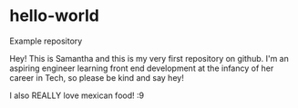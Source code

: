 # hello-world
Example repository

Hey! This is Samantha and this is my very first repository on github. I'm an aspiring engineer learning front end development at the infancy of her career in Tech, so please be kind and say hey!

I also REALLY love mexican food! :9
